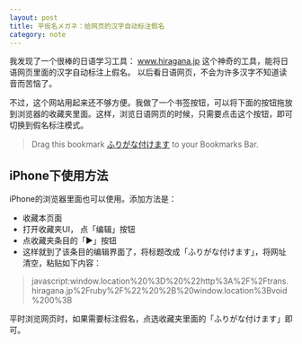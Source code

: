 ```yaml
---
layout: post
title: 平仮名メガネ：给网页的汉字自动标注假名
category: note
---
```


我发现了一个很棒的日语学习工具： <a href="http://www.hiragana.jp">www.hiragana.jp</a>
这个神奇的工具，能将日语网页里面的汉字自动标注上假名。
以后看日语网页，不会为许多汉字不知道读音而苦恼了。

不过，这个网站用起来还不够方便。我做了一个书签按钮，可以将下面的按钮拖放到浏览器的收藏夹里面。这样，浏览日语网页的时候，只需要点击这个按钮，即可切换到假名标注模式。

> Drag this bookmark [ふりがな付けます](javascript:window.location%20%3D%20%22http%3A%2F%2Ftrans.hiragana.jp%2Fruby%2F%22%20%2B%20window.location%3Bvoid%200%3B "ふりがな付けます") to your Bookmarks Bar. 

## iPhone下使用方法

iPhone的浏览器里面也可以使用。添加方法是：

 * 收藏本页面
 * 打开收藏夹UI， 点「编辑」按钮
 * 点收藏夹条目的「▶」按钮
 * 这样就到了该条目的编辑界面了，将标题改成「ふりがな付けます」，将网址清空，粘贴如下内容：

>  javascript:window.location%20%3D%20%22http%3A%2F%2Ftrans.hiragana.jp%2Fruby%2F%22%20%2B%20window.location%3Bvoid%200%3B

平时浏览网页时，如果需要标注假名，点选收藏夹里面的「ふりがな付けます」即可。



